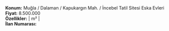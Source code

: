 ## 

**Konum:** Muğla / Dalaman / Kapukargın Mah. / İncebel Tatil Sitesi Eska Evleri  
**Fiyat:** 8.500.000  
**Özellikler:**  |  m² |   
**İlan Numarası:** 
